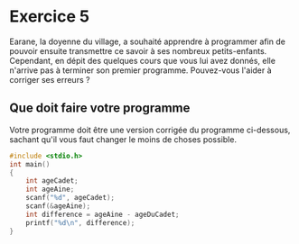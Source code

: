# Exercice 5

Earane, la doyenne du village, a souhaité apprendre à programmer afin de pouvoir ensuite transmettre ce savoir à ses nombreux petits-enfants. Cependant, en dépit des quelques cours que vous lui avez donnés, elle n'arrive pas à terminer son premier programme. Pouvez-vous l'aider à corriger ses erreurs ?

## Que doit faire votre programme

Votre programme doit être une version corrigée du programme ci-dessous, sachant qu'il vous faut changer le moins de choses possible.

```c
#include <stdio.h>
int main()
{
	int ageCadet;
	int ageAine;
	scanf("%d", ageCadet);
	scanf(&ageAine);
	int difference = ageAine - ageDuCadet;
	printf("%d\n", difference);
}
```